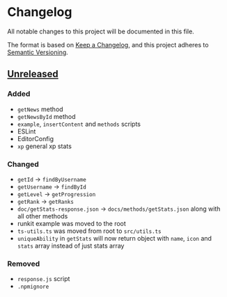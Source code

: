 # Changelog
All notable changes to this project will be documented in this file.

The format is based on [Keep a Changelog](https://keepachangelog.com/en/1.0.0/),
and this project adheres to [Semantic Versioning](https://semver.org/spec/v2.0.0.html).

## [Unreleased]
### Added
* `getNews` method
* `getNewsById` method
* `example`, `insertContent` and `methods` scripts
* ESLint
* EditorConfig
* `xp` general xp stats

### Changed
* `getId` -> `findByUsername`
* `getUsername` -> `findById`
* `getLevel` -> `getProgression`
* `getRank` -> `getRanks`
* `doc/getStats-response.json` -> `docs/methods/getStats.json` along with all other methods
* runkit example was moved to the root
* `ts-utils.ts` was moved from root to `src/utils.ts`
* `uniqueAbility` in `getStats` will now return object with `name`, `icon` and `stats` array instead of just stats array

### Removed
* `response.js` script
* `.npmignore`

[Unreleased]: https://github.com/danielwerg/r6api.js/compare/v1.4.1...typescript